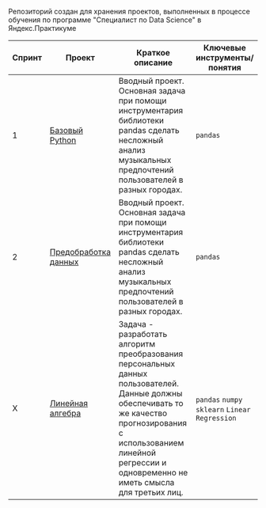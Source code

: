 Репозиторий создан для хранения проектов, выполненных в процессе обучения по программе "Специалист по Data Science" в Яндекс.Практикуме

| Спринт | Проект | Краткое описание | Ключевые инструменты/понятия |
| --- | --- | --- | --- |
| 1 | [Базовый Python](https://github.com/kruspe2009/yandex_praktikum_ds/blob/main/01%20-%20%D0%91%D0%B0%D0%B7%D0%BE%D0%B2%D1%8B%D0%B9%20Python/basic_python.ipynb) | Вводный проект. Основная задача при помощи инструментария библиотеки pandas сделать несложный анализ музыкальных предпочтений пользователей в разных городах. | `pandas` |
| 2 | [Предобработка данных](https://github.com/kruspe2009/yandex_praktikum_ds/blob/main/01%20-%20%D0%91%D0%B0%D0%B7%D0%BE%D0%B2%D1%8B%D0%B9%20Python/basic_python.ipynb) | Вводный проект. Основная задача при помощи инструментария библиотеки pandas сделать несложный анализ музыкальных предпочтений пользователей в разных городах. | `pandas` |
| Х | [Линейная алгебра](https://github.com/kruspe2009/yandex_praktikum_da/blob/main/01.%20%D0%92%D0%B2%D0%B5%D0%B4%D0%B5%D0%BD%D0%B8%D0%B5%20%D0%B2%20%D0%BF%D1%80%D0%BE%D1%84%D0%B5%D1%81%D1%81%D0%B8%D1%8E%20%22%D0%90%D0%BD%D0%B0%D0%BB%D0%B8%D1%82%D0%B8%D0%BA%20%D0%B4%D0%B0%D0%BD%D0%BD%D1%8B%D1%85%22/da_intro_project.ipynb) | Задача - разработать алгоритм преобразования персональных данных пользователей. Данные должны обеспечивать то же качество прогнозирования с использованием линейной регрессии и одновременно не иметь смысла для третьих лиц. | `pandas` `numpy` `sklearn` `Linear Regression`|